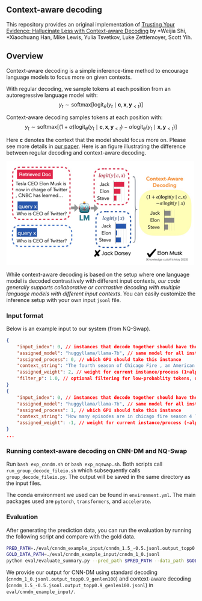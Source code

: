 ## Context-aware decoding
This repository provides an original implementation of [Trusting Your Evidence: Hallucinate Less with Context-aware Decoding](https://arxiv.org/pdf/2305.14739.pdf) by *Weijia Shi, *Xiaochuang Han, Mike Lewis, Yulia Tsvetkov, Luke Zettlemoyer, Scott Yih.

## Overview

Context-aware decoding is a simple inference-time method to encourage language models to focus more on given contexts. 

With regular decoding, we sample tokens at each position from an autoregressive language model with:
$$y_t \sim \text{softmax}[ \text{logit}_\theta ( y_t \mid \boldsymbol{c}, \boldsymbol{x}, \boldsymbol{y}_{\lt t}) ]$$

Context-aware decoding samples tokens at each position with:
$$y_t \sim \text{softmax}[(1+\alpha) \text{logit}_\theta(y_t \mid \boldsymbol{c}, \boldsymbol{x}, \boldsymbol{y}_{<t}) - \alpha \text{logit}_\theta(y_t \mid \boldsymbol{x}, \boldsymbol{y}_{<t})]$$

Here $\boldsymbol{c}$ denotes the context that the model should focus more on. Please see more details in [our paper](https://arxiv.org/abs/2305.14739). Here is an figure illustrating the difference between regular decoding and context-aware decoding.
<!-- ![decoding](image/main.png =250x) -->
<img src="image/main.png" width="500">


While context-aware decoding is based on the setup where one language model is decoded contrastively with different input contexts, *our code generally supports collaborative or contrastive decoding with multiple language models with different input contexts*. You can easily customize the inference setup with your own input `jsonl` file. 

### Input format
Below is an example input to our system (from NQ-Swap). 
```json
{
    "input_index": 0, // instances that decode together should have the same input_index
    "assigned_model": "huggyllama/llama-7b", // same model for all instances in context-aware decoding, but can use different models here, e.g., DExperts, contrastive decoding, proxy tuning, etc.
    "assigned_process": 0, // which GPU should take this instance
    "context_string": "The fourth season of Chicago Fire , an American drama television series with executive producer Dick Wolf , and producers Derek Haas , Michael Brandt , and Matt Olmstead , was ordered on February 5 , 2015 , by NBC , and premiered on October 13 , 2015 and concluded on May 17 , 2016 . The season contained 1078 episodes . How many episodes are in chicago fire season 4 ?", // the context-aware input
    "assigned_weight": 2, // weight for current instance/process (1+alpha, weights should add up to 1 by default, but can also incorporate sampling temperature if needed)
    "filter_p": 1.0, // optional filtering for low-probablity tokens, disabled by default
}
{
    "input_index": 0, // instances that decode together should have the same input_index
    "assigned_model": "huggyllama/llama-7b", // same model for all instances in context-aware decoding, but can use different models here, e.g., DExperts, contrastive decoding, proxy tuning, etc.
    "assigned_process": 1, // which GPU should take this instance
    "context_string": "How many episodes are in chicago fire season 4 ?", // the context-unaware input
    "assigned_weight": -1, // weight for current instance/process (-alpha, weights should add up to 1 by default, but can also incorporate sampling temperature if needed)
}
...
```

### Running context-aware decoding on CNN-DM and NQ-Swap
Run `bash exp_cnndm.sh` or `bash exp_nqswap.sh`. Both scripts call `run_group_decode_fileio.sh` which subsequently calls `group_decode_fileio.py`. The output will be saved in the same directory as the input files. 

The conda environment we used can be found in `environment.yml`. The main packages used are `pytorch`, `transformers`, and `accelerate`. 

### Evaluation
After generating the prediction data, you can run the evaluation by running the following script and compare with the gold data.  
```bash
PRED_PATH=./eval/cnndm_example_input/cnndm_1.5_-0.5.jsonl.output_topp0.9_genlen100.jsonl 
GOLD_DATA_PATH=./eval/cnndm_example_input/cnndm_1_0.jsonl
python eval/evaluate_summary.py --pred_path $PRED_PATH --data_path $GOLD_DATA_PATH
```
We provide our output for CNN-DM using standard decoding (`cnndm_1_0.jsonl.output_topp0.9_genlen100`) and context-aware decoding (`cnndm_1.5_-0.5.jsonl.output_topp0.9_genlen100.jsonl`) in `eval/cnndm_example_input/`.
